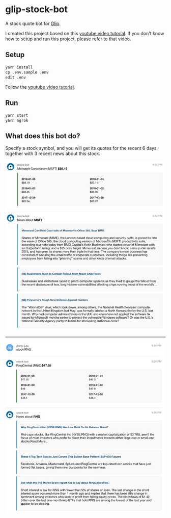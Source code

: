 # glip-stock-bot

A stock quote bot for [Glip](https://glip.com/).

I created this project based on this [youtube video tutorial](https://www.youtube.com/watch?v=67yifrwUNsw). If you don't know how to setup and run this project, please refer to that video.


## Setup

```
yarn install
cp .env.sample .env
edit .env
```

Follow the [youtube video tutorial](https://www.youtube.com/watch?v=67yifrwUNsw).


## Run

```
yarn start
yarn ngrok
```


## What does this bot do?

Specify a stock symbol, and you will get its quotes for the recent 6 days together with 3 recent news about this stock.

![](screenshot.png)

---

![](screenshot2.png)
